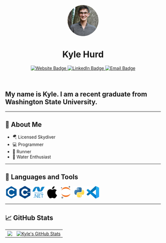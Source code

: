 <!-- Header Information -->
<div id="header" align="center">
    <img
        src="./img/kyle-hurd-close-up.jpeg"
        width="100"
        style="border-radius: 50%"
    />
    <h1>Kyle Hurd</h1>
    <div id="badges">
        <a href="https://khurd21.github.io" target="_blank">
            <img
                src="https://img.shields.io/badge/Website-gray?style=for-the-badge&logo=safari&logoColor=white"
                alt="Website Badge"/>
        </a>
        <a href="https://www.linkedin.com/in/kyle-hurd-ab8168252/" target="_blank">
            <img
                src="https://img.shields.io/badge/LinkedIn-blue?style=for-the-badge&logo=linkedin&logoColor=white"
                alt="LinkedIn Badge"/>
        </a>
        <a href="mailto: kyle.hurd@wsu.edu" target="_blank">
            <img
                src="https://img.shields.io/badge/Contact Me-orange?style=for-the-badge&logo=minutemailer&logoColor=white"
                alt="Email Badge"/>
        </a>
    </div>
</div>

<br />
<br />

<!-- Intro -->

## My name is Kyle. I am a recent graduate from Washington State University.

---

## 💁 About Me

- 🪂 Licensed Skydiver
- 💻 Programmer
- 🏃 Runner
- 🍾 Water Enthusiast

---

## 🧰 Languages and Tools

<div>
    <img src="https://github.com/devicons/devicon/blob/master/icons/c/c-plain.svg"
        title="C" alt="C"
        width="40" height="40" />
    <img src="https://github.com/devicons/devicon/blob/master/icons/cplusplus/cplusplus-plain.svg"
        title="C++" alt="C++"
        width="40" height="40" />
    <img src="https://github.com/devicons/devicon/blob/master/icons/dot-net/dot-net-plain-wordmark.svg"
        title="dotnet" alt="dotnet"
        width="40" height="40">
    <img src="https://github.com/devicons/devicon/blob/master/icons/apple/apple-original.svg"
        title="MacOS" alt="MacOS"
        width="40" height="40" >
    <img src="https://github.com/devicons/devicon/blob/master/icons/jupyter/jupyter-original.svg"
        title="jupyter" alt="jupyter"
        width="40" height="40">
    <img src="https://github.com/devicons/devicon/blob/master/icons/python/python-original.svg"
        title="python" alt="python"
        width="40" height="40">
    <img src="https://github.com/devicons/devicon/blob/master/icons/vscode/vscode-original.svg"
        title="vscode" alt="vscode"
        width="40" height="40">
</div>

--- 

## 📈 GitHub Stats

<div align="center">
    <table>
    <tr>
        <td>
            <a href="https://github.com/khurd21/">
                <img
                    align="center"
                    src="https://github-readme-stats.vercel.app/api/top-langs/?username=khurd21&hide=html,tcl,jupyter%20notebook&title_color=ffffff&text_color=c9cacc&icon_color=2bbc8a&bg_color=1d1f21&layout=compact&langs_count=10"
                />
            </a>
            <td>
            <a href="https://github.com/khurd21/">
                <img
                    align="center"
                    src="https://github-readme-stats.vercel.app/api?username=khurd21&show_icons=true&line_height=27&count_private=true&title_color=ffffff&text_color=c9cacc&icon_color=2bbc8a&bg_color=1d1f21"
                    alt="Kyle's GitHub Stats"
                />
            </a>
        </td>
    </tr>
    </table>
</div>

